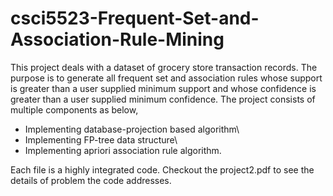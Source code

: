 # csci5523-Frequent-Set-and-Association-Rule-Mining
This project deals with a dataset of grocery store transaction records. The purpose is to generate all frequent set and association rules whose support is greater than a user supplied minimum support and whose confidence is greater than a user supplied minimum confidence. The project consists of multiple components as below, 

+ Implementing database-projection based algorithm\
+ Implementing FP-tree data structure\
+ Implementing apriori association rule algorithm. 

Each file is a highly integrated code. Checkout the project2.pdf to see the details of problem the code addresses.
